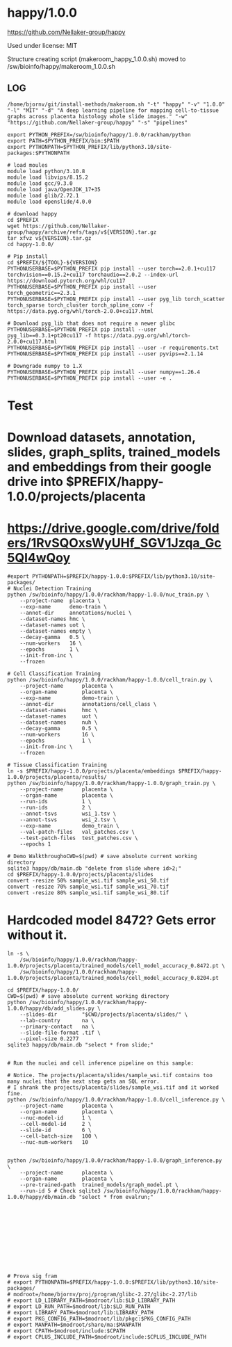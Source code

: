 happy/1.0.0
========================

<https://github.com/Nellaker-group/happy>

Used under license:
MIT


Structure creating script (makeroom_happy_1.0.0.sh) moved to /sw/bioinfo/happy/makeroom_1.0.0.sh

LOG
---

    /home/bjornv/git/install-methods/makeroom.sh "-t" "happy" "-v" "1.0.0" "-l" "MIT" "-d" "A deep learning pipeline for mapping cell-to-tissue graphs across placenta histology whole slide images." "-w" "https://github.com/Nellaker-group/happy" "-s" "pipelines"
    
    export PYTHON_PREFIX=/sw/bioinfo/happy/1.0.0/rackham/python
    export PATH=$PYTHON_PREFIX/bin:$PATH
    export PYTHONPATH=$PYTHON_PREFIX/lib/python3.10/site-packages:$PYTHONPATH

    # load moules
    module load python/3.10.8
    module load libvips/8.15.2
    module load gcc/9.3.0
    module load java/OpenJDK_17+35
    module load glib/2.72.1
    module load openslide/4.0.0
    
    # download happy
    cd $PREFIX
    wget https://github.com/Nellaker-group/happy/archive/refs/tags/v${VERSION}.tar.gz
    tar xfvz v${VERSION}.tar.gz
    cd happy-1.0.0/

    # Pip install
    cd $PREFIX/${TOOL}-${VERSION}
    PYTHONUSERBASE=$PYTHON_PREFIX pip install --user torch==2.0.1+cu117 torchvision==0.15.2+cu117 torchaudio==2.0.2 --index-url https://download.pytorch.org/whl/cu117
    PYTHONUSERBASE=$PYTHON_PREFIX pip install --user torch_geometric==2.3.1	
    PYTHONUSERBASE=$PYTHON_PREFIX pip install --user pyg_lib torch_scatter torch_sparse torch_cluster torch_spline_conv -f https://data.pyg.org/whl/torch-2.0.0+cu117.html

    # Download pyg_lib that does not require a newer glibc
    PYTHONUSERBASE=$PYTHON_PREFIX pip install --user pyg_lib==0.3.1+pt20cu117 -f https://data.pyg.org/whl/torch-2.0.0+cu117.html
    PYTHONUSERBASE=$PYTHON_PREFIX pip install --user -r requirements.txt
    PYTHONUSERBASE=$PYTHON_PREFIX pip install --user pyvips==2.1.14

    # Downgrade numpy to 1.X
    PYTHONUSERBASE=$PYTHON_PREFIX pip install --user numpy==1.26.4
    PYTHONUSERBASE=$PYTHON_PREFIX pip install --user -e .
    

# Test
# Download datasets, annotation, slides, graph_splits, trained_models  and embeddings from their google drive into $PREFIX/happy-1.0.0/projects/placenta
# https://drive.google.com/drive/folders/1RvSQOxsWyUHf_SGV1Jzqa_Gc5QI4wQoy

    #export PYTHONPATH=$PREFIX/happy-1.0.0:$PREFIX/lib/python3.10/site-packages/
    # Nuclei Detection Training
    python /sw/bioinfo/happy/1.0.0/rackham/happy-1.0.0/nuc_train.py \ 
        --project-name  placenta \ 
        --exp-name      demo-train \ 
        --annot-dir     annotations/nuclei \ 
        --dataset-names hmc \ 
        --dataset-names uot \ 
        --dataset-names empty \ 
        --decay-gamma   0.5 \ 
        --num-workers   16 \ 
        --epochs        1 \
        --init-from-inc \
        --frozen  

    # Cell Classification Training
    python /sw/bioinfo/happy/1.0.0/rackham/happy-1.0.0/cell_train.py \ 
        --project-name      placenta \ 
        --organ-name        placenta \ 
        --exp-name          demo-train \ 
        --annot-dir         annotations/cell_class \ 
        --dataset-names     hmc \ 
        --dataset-names     uot \ 
        --dataset-names     nuh \ 
        --decay-gamma       0.5 \ 
        --num-workers       16 \ 
        --epochs            1 \
        --init-from-inc \ 
        --frozen  

    # Tissue Classification Training
    ln -s $PREFIX/happy-1.0.0/projects/placenta/embeddings $PREFIX/happy-1.0.0/projects/placenta/results/
    python /sw/bioinfo/happy/1.0.0/rackham/happy-1.0.0/graph_train.py \ 
        --project-name      placenta \
        --organ-name        placenta \
        --run-ids           1 \ 
        --run-ids           2 \ 
        --annot-tsvs        wsi_1.tsv \ 
        --annot-tsvs        wsi_2.tsv \ 
        --exp-name          demo_train \ 
        --val-patch-files   val_patches.csv \ 
        --test-patch-files  test_patches.csv \ 
        --epochs 1

    # Demo WalkthroughoCWD=$(pwd) # save absolute current working directory
    sqlite3 happy/db/main.db "delete from slide where id>2;"
    cd $PREFIX/happy-1.0.0/projects/placenta/slides
    convert -resize 50% sample_wsi.tif sample_wsi_50.tif
    convert -resize 70% sample_wsi.tif sample_wsi_70.tif
    convert -resize 80% sample_wsi.tif sample_wsi_80.tif

# Hardcoded model 8472? Gets error without it.
    ln -s \
        /sw/bioinfo/happy/1.0.0/rackham/happy-1.0.0/projects/placenta/trained_models/cell_model_accuracy_0.8472.pt \
        /sw/bioinfo/happy/1.0.0/rackham/happy-1.0.0/projects/placenta/trained_models/cell_model_accuracy_0.8204.pt

    cd $PREFIX/happy-1.0.0/
    CWD=$(pwd) # save absolute current working directory
    python /sw/bioinfo/happy/1.0.0/rackham/happy-1.0.0/happy/db/add_slides.py \ 
        --slides-dir        "$CWD/projects/placenta/slides/" \ 
        --lab-country       na \ 
        --primary-contact   na \ 
        --slide-file-format .tif \
        --pixel-size 0.2277 
    sqlite3 happy/db/main.db "select * from slide;"


    # Run the nuclei and cell inference pipeline on this sample:
    
    # Notice. The projects/placenta/slides/sample_wsi.tif contains too many nuclei that the next step gets an SQL error. 
    # I shrank the projects/placenta/slides/sample_wsi.tif and it worked fine.
    python /sw/bioinfo/happy/1.0.0/rackham/happy-1.0.0/cell_inference.py \ 
        --project-name      placenta \ 
        --organ-name        placenta \ 
        --nuc-model-id      1 \ 
        --cell-model-id     2 \ 
        --slide-id          6 \ 
        --cell-batch-size   100 \
        --nuc-num-workers   10


    python /sw/bioinfo/happy/1.0.0/rackham/happy-1.0.0/graph_inference.py \ 
        --project-name      placenta \
        --organ-name        placenta \
        --pre-trained-path  trained_models/graph_model.pt \
        --run-id 5 # Check sqlite3 /sw/bioinfo/happy/1.0.0/rackham/happy-1.0.0/happy/db/main.db "select * from evalrun;"








        



    # Prova sig fram
    # export PYTHONPATH=$PREFIX/happy-1.0.0:$PREFIX/lib/python3.10/site-packages/
    # modroot=/home/bjornv/proj/program/glibc-2.27/glibc-2.27/lib
    # export LD_LIBRARY_PATH=$modroot/lib:$LD_LIBRARY_PATH
    # export LD_RUN_PATH=$modroot/lib:$LD_RUN_PATH
    # export LIBRARY_PATH=$modroot/lib:LIBRARY_PATH
    # export PKG_CONFIG_PATH=$modroot/lib/pkgc:$PKG_CONFIG_PATH
    # export MANPATH=$modroot/share/ma:$MANPATH
    # export CPATH=$modroot/include:$CPATH
    # export CPLUS_INCLUDE_PATH=$modroot/include:$CPLUS_INCLUDE_PATH
